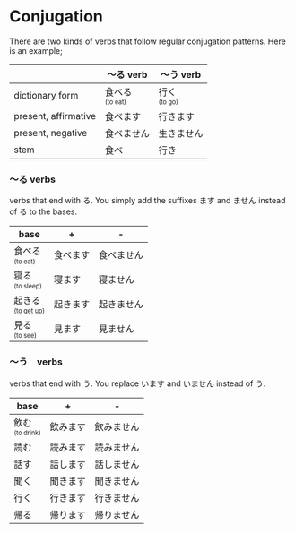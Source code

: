 # Conjugation

There are two kinds of verbs that follow regular conjugation patterns. Here is an example; 

||～る verb|～う verb|
|-|-|-|
|dictionary form|食べる<br><sup><sub>(to eat)|行く<br><sup><sub>(to go)|
|present, affirmative|食べます|行きます|
|present, negative|食べません|生きません|
|stem|食べ|行き|

### ～る verbs

verbs that end with る. You simply add the suffixes ます and ません instead of る to the bases.

|base|+|-|
|-|-|-|
|食べる<br><sup><sub>(to eat)|食べます|食べません|
|寝る<br><sup><sub>(to sleep)|寝ます|寝ません|
|起きる<br><sup><sub>(to get up)|起きます|起きません|
|見る<br><sup><sub>(to see)|見ます|見ません|

### ～う　verbs

verbs that end with う. You replace います and いません instead of う.

|base|+|-|
|-|-|-|
|飲む<br><sup><sub>(to drink)|飲みます|飲みません|
|読む|読みます|読みません|
|話す|話します|話しません|
|聞く|聞きます|聞きません|
|行く|行きます|行きません|
|帰る|帰ります|帰りません|

